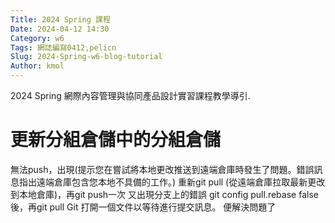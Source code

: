 ```yaml
---
Title: 2024 Spring 課程
Date: 2024-04-12 14:30
Category: w6
Tags: 網誌編寫0412,pelicn
Slug: 2024-Spring-w6-blog-tutorial
Author: kmol
---
```


2024 Spring 網際內容管理與協同產品設計實習課程教學導引.

<!-- PELICAN_END_SUMMARY -->

# 更新分組倉儲中的分組倉儲
無法push，出現(提示您在嘗試將本地更改推送到遠端倉庫時發生了問題。錯誤訊息指出遠端倉庫包含您本地不具備的工作。)
重新git pull (從遠端倉庫拉取最新更改到本地倉庫)，再git push一次
又出現分支上的錯誤
git config pull.rebase false後，再git pull
 Git 打開一個文件以等待進行提交訊息。 
 便解決問題了
